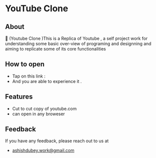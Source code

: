 # YouTube Clone 

About
------
🔗 (Youtube Clone )This is a Replica of Youtube , a self project work for understanding some basic over-view of programing and designning and aiming to replicate some of its core functionalities

## How to open 

- Tap on this link : 
- And you are able to experience it .

  
## Features

- Cut to cut copy of youtube.com
- can open in any broweser 


## Feedback

If you have any feedback, please reach out to us at 
- ashishdubey.work@gmail.com
